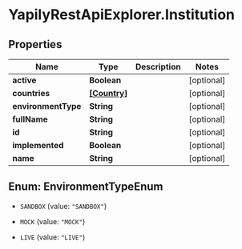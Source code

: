 # YapilyRestApiExplorer.Institution

## Properties
Name | Type | Description | Notes
------------ | ------------- | ------------- | -------------
**active** | **Boolean** |  | [optional] 
**countries** | [**[Country]**](Country.md) |  | [optional] 
**environmentType** | **String** |  | [optional] 
**fullName** | **String** |  | [optional] 
**id** | **String** |  | [optional] 
**implemented** | **Boolean** |  | [optional] 
**name** | **String** |  | [optional] 


<a name="EnvironmentTypeEnum"></a>
## Enum: EnvironmentTypeEnum


* `SANDBOX` (value: `"SANDBOX"`)

* `MOCK` (value: `"MOCK"`)

* `LIVE` (value: `"LIVE"`)




